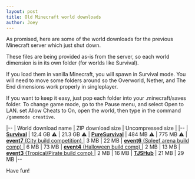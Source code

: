 ```yaml
---
layout: post
title: Old Minecraft world downloads
author: Joey
---
```


As promised, here are some of the world downloads for the previous Minecraft server which just shut down. 

<!--more-->

These files are being provided as-is from the server, so each world dimension is in its own folder (for worlds like Survival). 

If you load them in vanilla Minecraft, you will spawn in Survival mode. You will need to move some folders around so the Overworld, Nether, and The End dimensions work properly in singleplayer. 

If you want to keep it easy, just pop each folder into your .minecraft/saves folder. To change game mode, go to the Pause menu, and select Open to LAN. set Allow Cheats to On, open the world, then type in the command `/gamemode creative`.

|--
| World download name | ZIP download size | Uncompressed size |
|--
| [**Survival**](https://f001.backblazeb2.com/file/N3FS-worlds/N3FSSurvival.zip) | 12.4 GB ⚠ | 21.3 GB ⚠ 
| [**PureSurvival**](https://f001.backblazeb2.com/file/N3FS-worlds/PureSurvival.zip) | 484 MB ⚠ | 775 MB ⚠
| [**event7** (City build competition) ](https://f001.backblazeb2.com/file/N3FS-worlds/event7.zip) | 3 MB | 22 MB
| [**event6** (Spleef arena build comp) ](https://f001.backblazeb2.com/file/N3FS-worlds/event6.zip) | 6 MB | 73 MB
| [**event4** (Halloween build comp) ](https://f001.backblazeb2.com/file/N3FS-worlds/event4.zip) | 2 MB | 13 MB
| [**event3** (Tropical/Pirate build comp) ](https://f001.backblazeb2.com/file/N3FS-worlds/event3.zip) | 2 MB | 16 MB
| [**TJSHub**](https://f001.backblazeb2.com/file/N3FS-worlds/tjshub.zip) | 21 MB | 29 MB
|--

Have fun!